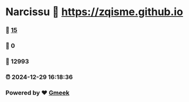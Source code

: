 # Narcissu :link: https://zqisme.github.io 
### :page_facing_up: [15](https://zqisme.github.io/tag.html) 
### :speech_balloon: 0 
### :hibiscus: 12993 
### :alarm_clock: 2024-12-29 16:18:36 
### Powered by :heart: [Gmeek](https://github.com/Meekdai/Gmeek)
